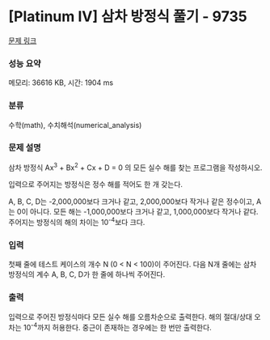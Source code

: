 # [Platinum IV] 삼차 방정식 풀기 - 9735 

[문제 링크](https://www.acmicpc.net/problem/9735) 

### 성능 요약

메모리: 36616 KB, 시간: 1904 ms

### 분류

수학(math), 수치해석(numerical_analysis)

### 문제 설명

<p>삼차 방정식 Ax<sup>3</sup> + Bx<sup>2</sup> + Cx + D = 0 의 모든 실수 해를 찾는 프로그램을 작성하시오.</p>

<p>입력으로 주어지는 방정식은 정수 해를 적어도 한 개 갖는다.</p>

<p>A, B, C, D는 -2,000,000보다 크거나 같고, 2,000,000보다 작거나 같은 정수이고, A는 0이 아니다. 모든 해는 -1,000,000보다 크거나 같고, 1,000,000보다 작거나 같다. 주어지는 방정식의 해의 차이는 10<sup>-4</sup>보다 크다.</p>

### 입력 

 <p>첫째 줄에 테스트 케이스의 개수 N (0 < N < 100)이 주어진다. 다음 N개 줄에는 삼차 방정식의 계수 A, B, C, D가 한 줄에 하나씩 주어진다.</p>

### 출력 

 <p>입력으로 주어진 방정식마다 모든 실수 해를 오름차순으로 출력한다. 해의 절대/상대 오차는 10<sup>-4</sup>까지 허용한다. 중근이 존재하는 경우에는 한 번만 출력한다.</p>

